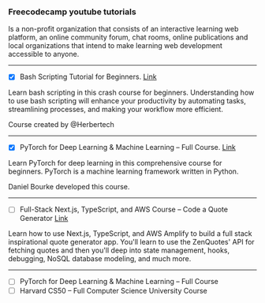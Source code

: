 ### Freecodecamp youtube tutorials

Is a non-profit organization that consists of an interactive learning web platform, an online community forum, chat rooms, online publications and local organizations that intend to make learning web development accessible to anyone.

---
- [x] Bash Scripting Tutorial for Beginners. [Link](https://www.youtube.com/watch?v=tK9Oc6AEnR4)

Learn bash scripting in this crash course for beginners. Understanding how to use bash scripting will enhance your productivity by automating tasks, streamlining processes, and making your workflow more efficient.

Course created by @Herbertech

---
- [x] PyTorch for Deep Learning & Machine Learning – Full Course. [Link](https://www.youtube.com/watch?v=V_xro1bcAuA)

Learn PyTorch for deep learning in this comprehensive course for beginners. PyTorch is a machine learning framework written in Python.

Daniel Bourke developed this course.

---
- [ ] Full-Stack Next.js, TypeScript, and AWS Course – Code a Quote Generator [Link](https://www.youtube.com/watch?v=FRmCxj9K7II)

Learn how to use Next.js, TypeScript, and AWS Amplify to build a full stack inspirational quote generator app. You'll learn to use the ZenQuotes' API for fetching quotes and then you'll deep into state management, hooks, debugging, NoSQL database modeling, and much more.

---
- [ ] PyTorch for Deep Learning & Machine Learning – Full Course
- [ ] Harvard CS50 – Full Computer Science University Course
